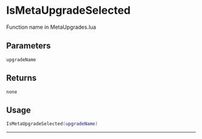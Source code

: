 # IsMetaUpgradeSelected
Function name in MetaUpgrades.lua
## Parameters
`upgradeName`
## Returns
`none`
## Usage
```lua
IsMetaUpgradeSelected(upgradeName)
```
---
